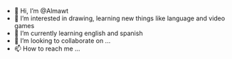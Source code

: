 - 👋 Hi, I’m @Almawt
- 👀 I’m interested in drawing, learning new things like language and video games
- 🌱 I’m currently learning english and spanish
- 💞️ I’m looking to collaborate on ...
- 📫 How to reach me ...

<!---
Almawt/Almawt is a ✨ special ✨ repository because its `README.md` (this file) appears on your GitHub profile.
You can click the Preview link to take a look at your changes.
--->
